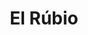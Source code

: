 ---
title: "El Rúbio"
url: /ciudad-autonoma-de-buenos-aires/el-rubio-conesa/
shop: reparación de automóviles
---